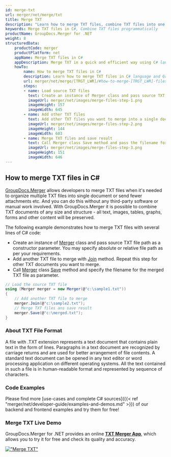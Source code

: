 ```yaml
---
id: merge-txt
url: merger/net/merge/txt
title: Merge TXT
description: "Learn how to merge TXT files, combine TXT files into one file programmatically in C# language using GroupDocs.Merger for .NET library."
keywords: Merge TXT files in C#, Combine TXT files programmatically
productName: GroupDocs.Merger for .NET
weight: 8
structuredData:
    productCode: merger
    productPlatform: net
    appName: Merge TXT files in C#
    appDescription: Merge TXT in a quick and efficient way using C# language and GroupDocs.Merger for .NET API, without the use of any third-party software like Microsoft or Open Office.
    howTo:
        name: How to merge TXT files in C# 
        description: Learn how to merge TXT files in C# language and GroupDocs.Merger for .NET API, without the use of any third-party software like Microsoft or Open Office.
        url: merger/net/merge/[TRGT_LWR]/#how-to-merge-[TRGT_LWR]-files-in-c
        steps:
        - name: Load source TXT files 
          text: Create an instance of Merger class and pass source TXT file path as a constructor parameter. You may specify absolute or relative file path as per your requirements. 
          imageUrl: merger/net/images/merge-files-step-1.png
          imageHeight: 157
          imageWidth: 645
        - name: Add other TXT files
          text: Add other TXT files you want to merge into a single document with Join method of Merger class.
          imageUrl: merger/net/images/merge-files-step-2.png
          imageHeight: 144
          imageWidth: 603
        - name: Merge TXT files and save result 
          text: Call Merger class Save method and pass the filename for the resultant TXT file as parameter.
          imageUrl: merger/net/images/merge-files-step-3.png
          imageHeight: 151
          imageWidth: 646
---
```


## How to merge TXT files in C#

[GroupDocs.Merger](https://products.groupdocs.com/merger/net) allows developers to merge TXT files when it's needed to organize multiple
 TXT files into single document or send fewer attachments etc. And you can do this without any third-party software or manual work involved.
 With GroupDocs.Merger it is possible to combine TXT documents of any size and structure - all text, images, tables, graphs, forms and other content will be preserved.

The following example demonstrates how to merge TXT files with several lines of C# code:

* Create an instance of [Merger](https://apireference.groupdocs.com/net/merger/groupdocs.merger/merger) class and pass source TXT file path as a constructor parameter. You may specify absolute or relative file path as per your requirements.
* Add another TXT file to merge with [Join](https://apireference.groupdocs.com/merger/net/groupdocs.merger/merger/methods/join/index) method. Repeat this step for other TXT documents you want to merge.
* Call [Merger](https://apireference.groupdocs.com/net/merger/groupdocs.merger/merger) class [Save](https://apireference.groupdocs.com/merger/net/groupdocs.merger/merger/methods/save/index) method and specify the filename for the merged TXT file as parameter.

```csharp
// Load the source TXT file
using (Merger merger = new Merger(@"c:\sample1.txt"))
{
    // Add another TXT file to merge
    merger.Join(@"c:\sample2.txt");
    // Merge TXT files ans save result
    merger.Save(@"c:\merged.txt");
}
```

### About TXT File Format 

A file with .TXT extension represents a text document that contains plain text in the form of lines. Paragraphs in a text document are recognized by carriage returns and are used for better arrangement of file contents. A standard text document can be opened in any text editor or word processing application on different operating systems. All the text contained in such a file is in human-readable format and represented by sequence of characters.

### Code Examples

Please find more [use-cases and complete C# sources]({{< ref "merger/net/developer-guide/examples-and-demos.md" >}}) of our backend and frontend examples and try them for free!

### Merge TXT Live Demo 

GroupDocs.Merger for .NET provides an online [**TXT Merger App**](https://products.groupdocs.app/merger/txt), which allows you to try it for free and check its quality and accuracy.

[!["Merge TXT"](merger/net/images/merge/merge-txt.png)](https://products.groupdocs.app/merger/txt)